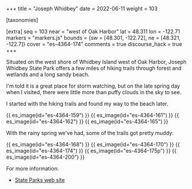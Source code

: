 +++
title = "Joseph Whidbey"
date = 2022-06-11
weight = 103

[taxonomies]

[extra]
seq = 103
near = "west of Oak Harbor"
lat = 48.311
lon = -122.71
markers = "markers.js"
bounds = {sw = [48.301, -122.72], ne = [48.321, -122.7]}
cover = "es-4364-174"
comments = true
discourse_hack = true
+++

Situated on the west shore of Whidbey Island west of Oak Harbor, Joseph Whidbey State Park offers a few miles of hiking trails through forest and wetlands and a long sandy beach.

<!-- more -->

I'm told it is a great place for storm watching, but on the late spring day when I visited, there were little more than puffy clouds in the sky to see.

I started with the hiking trails and found my way to the beach later.

{{ es_image(id="es-4364-159") }}
{{ es_image(id="es-4364-161") }}
{{ es_image(id="es-4364-162") }}
{{ es_image(id="es-4364-165") }}

With the rainy spring we've had, some of the trails got pretty muddy:

{{ es_image(id="es-4364-168") }}
{{ es_image(id="es-4364-170") }}
{{ es_image(id="es-4364-174") }}
{{ es_image(id="es-4364-175p") }}
{{ es_image(id="es-4364-200") }}

For more information:

* [State Parks web site](https://www.parks.wa.gov/526/Joseph-Whidbey)

